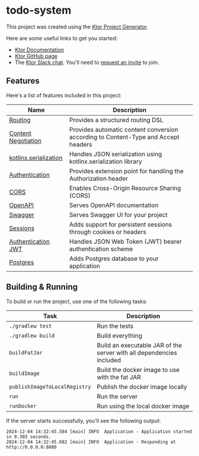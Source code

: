 # todo-system

This project was created using the [Ktor Project Generator](https://start.ktor.io).

Here are some useful links to get you started:

- [Ktor Documentation](https://ktor.io/docs/home.html)
- [Ktor GitHub page](https://github.com/ktorio/ktor)
- The [Ktor Slack chat](https://app.slack.com/client/T09229ZC6/C0A974TJ9). You'll need to [request an invite](https://surveys.jetbrains.com/s3/kotlin-slack-sign-up) to join.

## Features

Here's a list of features included in this project:

| Name                                                                   | Description                                                                        |
| ------------------------------------------------------------------------|------------------------------------------------------------------------------------ |
| [Routing](https://start.ktor.io/p/routing)                             | Provides a structured routing DSL                                                  |
| [Content Negotiation](https://start.ktor.io/p/content-negotiation)     | Provides automatic content conversion according to Content-Type and Accept headers |
| [kotlinx.serialization](https://start.ktor.io/p/kotlinx-serialization) | Handles JSON serialization using kotlinx.serialization library                     |
| [Authentication](https://start.ktor.io/p/auth)                         | Provides extension point for handling the Authorization header                     |
| [CORS](https://start.ktor.io/p/cors)                                   | Enables Cross-Origin Resource Sharing (CORS)                                       |
| [OpenAPI](https://start.ktor.io/p/openapi)                             | Serves OpenAPI documentation                                                       |
| [Swagger](https://start.ktor.io/p/swagger)                             | Serves Swagger UI for your project                                                 |
| [Sessions](https://start.ktor.io/p/ktor-sessions)                      | Adds support for persistent sessions through cookies or headers                    |
| [Authentication JWT](https://start.ktor.io/p/auth-jwt)                 | Handles JSON Web Token (JWT) bearer authentication scheme                          |
| [Postgres](https://start.ktor.io/p/postgres)                           | Adds Postgres database to your application                                         |

## Building & Running

To build or run the project, use one of the following tasks:

| Task                          | Description                                                          |
| -------------------------------|---------------------------------------------------------------------- |
| `./gradlew test`              | Run the tests                                                        |
| `./gradlew build`             | Build everything                                                     |
| `buildFatJar`                 | Build an executable JAR of the server with all dependencies included |
| `buildImage`                  | Build the docker image to use with the fat JAR                       |
| `publishImageToLocalRegistry` | Publish the docker image locally                                     |
| `run`                         | Run the server                                                       |
| `runDocker`                   | Run using the local docker image                                     |

If the server starts successfully, you'll see the following output:

```
2024-12-04 14:32:45.584 [main] INFO  Application - Application started in 0.303 seconds.
2024-12-04 14:32:45.682 [main] INFO  Application - Responding at http://0.0.0.0:8080
```


